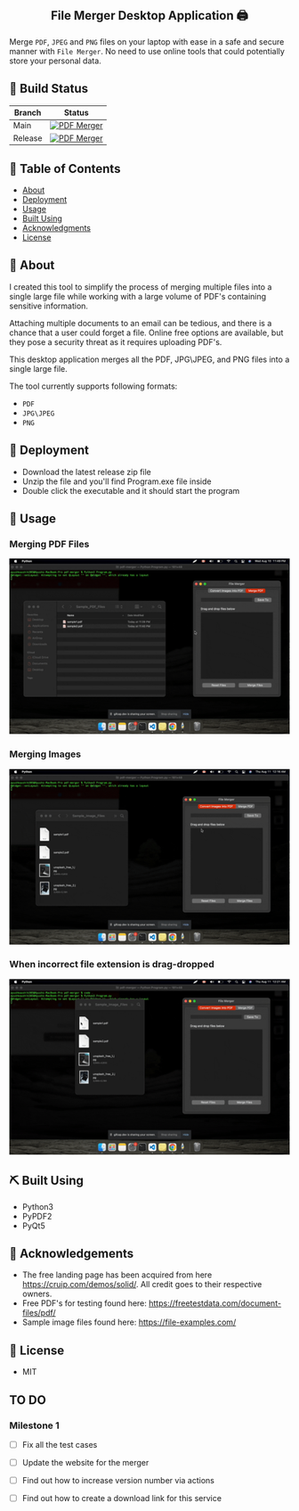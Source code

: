 <h2 align="center">File Merger Desktop Application 🖨️ </h2>

Merge `PDF`, `JPEG` and `PNG` files on your laptop with ease in a safe and secure manner with `File Merger`. No need to use online tools that could potentially store your personal data.

## 👷 Build Status
| Branch | Status |
| --------------- | --------------- |
| Main | [![PDF Merger](https://github.com/Ayush-Kaushik/pdf-merger/actions/workflows/main.yml/badge.svg)](https://github.com/Ayush-Kaushik/pdf-merger/actions/workflows/main.yml)| 
| Release | [![PDF Merger](https://github.com/Ayush-Kaushik/pdf-merger/actions/workflows/release.yml/badge.svg)](https://github.com/Ayush-Kaushik/pdf-merger/actions/workflows/release.yml) |

## 📝 Table of Contents  
- [About](#about)  
- [Deployment](#deployment) 
- [Usage](#usage)
- [Built Using](#built_using)
- [Acknowledgments](#acknowledgement)  
- [License](#license)  
  
## 🏁 About <a name = "#getting_started"></a>
I created this tool to simplify the process of merging multiple files into a single large file while working with a large volume of PDF's containing sensitive information.

Attaching multiple documents to an email can be tedious, and there is a chance that a user could forget a file. Online free options are available, but they pose a security threat as it requires uploading PDF's.

This desktop application merges all the PDF, JPG\JPEG, and PNG files into a single large file.

The tool currently supports following formats:
- `PDF`
- `JPG\JPEG`
- `PNG`


## 🚀 Deployment <a name = "deployment"></a>  
- Download the latest release zip file
- Unzip the file and you'll find Program.exe file inside
- Double click the executable and it should start the program
  
## 🎈 Usage <a name="usage"></a>  
### Merging PDF Files
![Merging PDF Files](./.readme/PDF_Merging.gif)

### Merging Images
![Merging Images (JPG) Files](./.readme/Image_Merging.gif)

### When incorrect file extension is drag-dropped
![Invalid Extension Error](./.readme/Invalid_Extension_Error.gif)

## ⛏️ Built Using <a name = "built_using"></a>
- Python3
- PyPDF2
- PyQt5
  
## 👏 Acknowledgements <a name = "acknowledgement"></a>    
- The free landing page has been acquired from here https://cruip.com/demos/solid/. All credit goes to their respective owners.
- Free PDF's for testing found here: https://freetestdata.com/document-files/pdf/
- Sample image files found here: https://file-examples.com/
  
## 📝 License <a name = "acknowledgement"></a>  
- MIT

## TO DO

### Milestone 1

- [ ] Fix all the test cases
- [ ] Update the website for the merger
- [ ] Find out how to increase version number via actions
- [ ] Find out how to create a download link for this service


